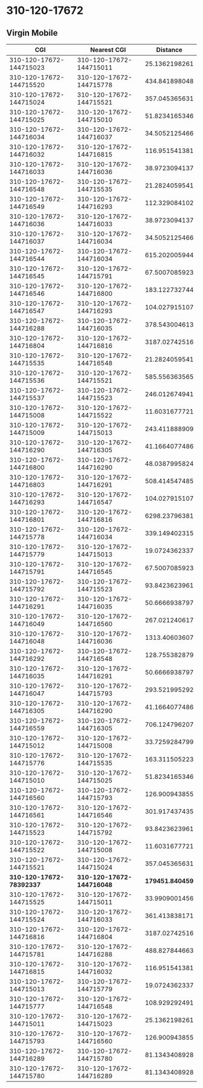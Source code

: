 # 310-120-17672
## Virgin Mobile


| CGI | Nearest CGI | Distance |
|-----|-------------|----------|
| 310-120-17672-144715023 | 310-120-17672-144715011 | 25.1362198261 |
| 310-120-17672-144715520 | 310-120-17672-144715778 | 434.841898048 |
| 310-120-17672-144715024 | 310-120-17672-144715521 | 357.045365631 |
| 310-120-17672-144715025 | 310-120-17672-144715010 | 51.8234165346 |
| 310-120-17672-144716034 | 310-120-17672-144716037 | 34.5052125466 |
| 310-120-17672-144716032 | 310-120-17672-144716815 | 116.951541381 |
| 310-120-17672-144716033 | 310-120-17672-144716036 | 38.9723094137 |
| 310-120-17672-144716548 | 310-120-17672-144715535 | 21.2824059541 |
| 310-120-17672-144716549 | 310-120-17672-144716293 | 112.329084102 |
| 310-120-17672-144716036 | 310-120-17672-144716033 | 38.9723094137 |
| 310-120-17672-144716037 | 310-120-17672-144716034 | 34.5052125466 |
| 310-120-17672-144716544 | 310-120-17672-144716034 | 615.202005944 |
| 310-120-17672-144716545 | 310-120-17672-144715791 | 67.5007085923 |
| 310-120-17672-144716546 | 310-120-17672-144716800 | 183.122732744 |
| 310-120-17672-144716547 | 310-120-17672-144716293 | 104.027915107 |
| 310-120-17672-144716288 | 310-120-17672-144716035 | 378.543004613 |
| 310-120-17672-144716804 | 310-120-17672-144716816 | 3187.02742516 |
| 310-120-17672-144715535 | 310-120-17672-144716548 | 21.2824059541 |
| 310-120-17672-144715536 | 310-120-17672-144715521 | 585.556363565 |
| 310-120-17672-144715537 | 310-120-17672-144715523 | 246.012674941 |
| 310-120-17672-144715008 | 310-120-17672-144715522 | 11.6031677721 |
| 310-120-17672-144715009 | 310-120-17672-144715013 | 243.411888909 |
| 310-120-17672-144716290 | 310-120-17672-144716305 | 41.1664077486 |
| 310-120-17672-144716800 | 310-120-17672-144716290 | 48.0387995824 |
| 310-120-17672-144716803 | 310-120-17672-144716291 | 508.414547485 |
| 310-120-17672-144716293 | 310-120-17672-144716547 | 104.027915107 |
| 310-120-17672-144716801 | 310-120-17672-144716816 | 6298.23796381 |
| 310-120-17672-144715778 | 310-120-17672-144716034 | 339.149402315 |
| 310-120-17672-144715779 | 310-120-17672-144715013 | 19.0724362337 |
| 310-120-17672-144715791 | 310-120-17672-144716545 | 67.5007085923 |
| 310-120-17672-144715792 | 310-120-17672-144715523 | 93.8423623961 |
| 310-120-17672-144716291 | 310-120-17672-144716035 | 50.6666938797 |
| 310-120-17672-144716049 | 310-120-17672-144716560 | 267.021240617 |
| 310-120-17672-144716048 | 310-120-17672-144716036 | 1313.40603607 |
| 310-120-17672-144716292 | 310-120-17672-144716548 | 128.755382879 |
| 310-120-17672-144716035 | 310-120-17672-144716291 | 50.6666938797 |
| 310-120-17672-144716047 | 310-120-17672-144715793 | 293.521995292 |
| 310-120-17672-144716305 | 310-120-17672-144716290 | 41.1664077486 |
| 310-120-17672-144716559 | 310-120-17672-144716305 | 706.124796207 |
| 310-120-17672-144715012 | 310-120-17672-144715008 | 33.7259284799 |
| 310-120-17672-144715776 | 310-120-17672-144715535 | 163.311505223 |
| 310-120-17672-144715010 | 310-120-17672-144715025 | 51.8234165346 |
| 310-120-17672-144716560 | 310-120-17672-144715793 | 126.900943855 |
| 310-120-17672-144716561 | 310-120-17672-144716546 | 301.917437435 |
| 310-120-17672-144715523 | 310-120-17672-144715792 | 93.8423623961 |
| 310-120-17672-144715522 | 310-120-17672-144715008 | 11.6031677721 |
| 310-120-17672-144715521 | 310-120-17672-144715024 | 357.045365631 |
| **310-120-17672-78392337** | **310-120-17672-144716048** | **179451.840459** |
| 310-120-17672-144715525 | 310-120-17672-144715011 | 33.9909001456 |
| 310-120-17672-144715524 | 310-120-17672-144716033 | 361.413838171 |
| 310-120-17672-144716816 | 310-120-17672-144716804 | 3187.02742516 |
| 310-120-17672-144715781 | 310-120-17672-144716288 | 488.827844663 |
| 310-120-17672-144716815 | 310-120-17672-144716032 | 116.951541381 |
| 310-120-17672-144715013 | 310-120-17672-144715779 | 19.0724362337 |
| 310-120-17672-144715777 | 310-120-17672-144716548 | 108.929292491 |
| 310-120-17672-144715011 | 310-120-17672-144715023 | 25.1362198261 |
| 310-120-17672-144715793 | 310-120-17672-144716560 | 126.900943855 |
| 310-120-17672-144716289 | 310-120-17672-144715780 | 81.1343408928 |
| 310-120-17672-144715780 | 310-120-17672-144716289 | 81.1343408928 |
